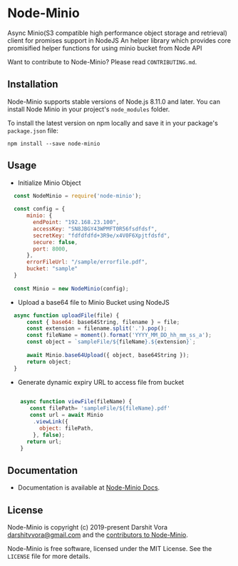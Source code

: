 # Node-Minio
Async Minio(S3 compatible high performance object storage and retrieval) client for promises support in NodeJS
An helper library which provides core promisified helper functions for using minio bucket from Node API

Want to contribute to Node-Minio? Please read `CONTRIBUTING.md`.

Installation
----------------------

Node-Minio supports stable versions of Node.js 8.11.0 and later. You can install
Node Minio in your project's `node_modules` folder.

To install the latest version on npm locally and save it in your package's
`package.json` file:

    npm install --save node-minio

## Usage
+ Initialize Minio Object
```javascript
  const NodeMinio = require('node-minio');
 
  const config = {
      minio: {
        endPoint: "192.168.23.100",
        accessKey: "SN8JBGY43WPMFT0R56fsdfdsf",
        secretKey: "fdfdfdfd+3R9e/x4V0F6Xpjtfdsfd",
        secure: false,
        port: 8000,
      },
      errorFileUrl: "/sample/errorfile.pdf",
      bucket: "sample"     
  }
 
  const Minio = new NodeMinio(config);
```

+ Upload a base64 file to Minio Bucket using NodeJS
```javascript
  async function uploadFile(file) {
      const { base64: base64String, filename } = file;
      const extension = filename.split('.').pop();
      const fileName = moment().format('YYYY_MM_DD_hh_mm_ss_a');
      const object = `sampleFile/${fileName}.${extension}`;
 
      await Minio.base64Upload({ object, base64String });
      return object;
  }
```
+ Generate dynamic expiry URL to access file from bucket
```javascript
   
    async function viewFile(fileName) {
       const filePath= 'sampleFile/${fileName}.pdf'
       const url = await Minio
        .viewLink({
          object: filePath,
        }, false);
      return url;
    }
```


## Documentation
+ Documentation is available at [Node-Minio Docs](https://darshitvvora.github.io/node-minio/index.html).

## License

Node-Minio is copyright (c) 2019-present Darshit Vora <darshitvvora@gmail.com> and
the [contributors to Node-Minio](https://github.com/darshitvvora/node-minio/graphs/contributors).

Node-Minio is free software, licensed under the MIT License. See the
`LICENSE` file for more details.
